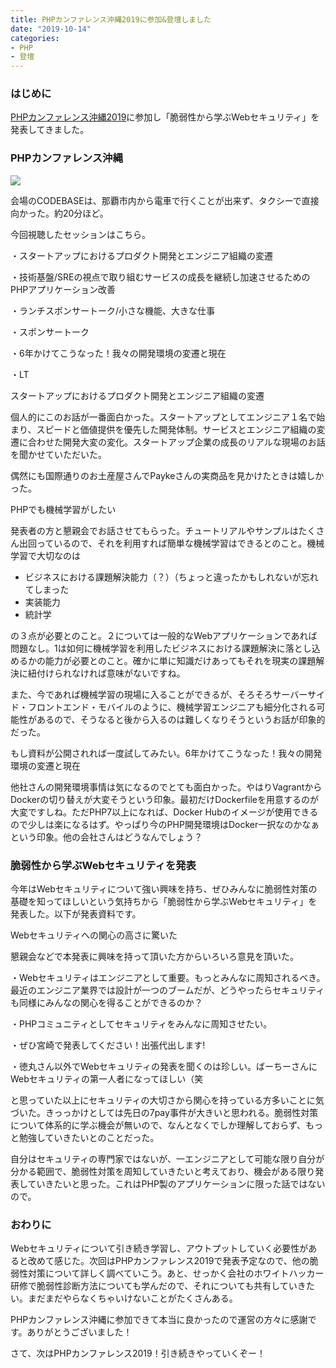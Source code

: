 ```yaml
---
title: PHPカンファレンス沖縄2019に参加&登壇しました
date: "2019-10-14"
categories: 
- PHP
- 登壇
---
```


### はじめに

[PHPカンファレンス沖縄2019](https://phpcon.okinawa.jp)に参加し「脆弱性から学ぶWebセキュリティ」を発表してきました。

### PHPカンファレンス沖縄

![](/images/blog/2019/2019-10-14-01.jpg)

会場のCODEBASEは、那覇市内から電車で行くことが出来ず、タクシーで直接向かった。約20分ほど。

今回視聴したセッションはこちら。

・スタートアップにおけるプロダクト開発とエンジニア組織の変遷

・技術基盤/SREの視点で取り組むサービスの成長を継続し加速させるためのPHPアプリケーション改善

・ランチスポンサートーク/小さな機能、大きな仕事

・スポンサートーク

・6年かけてこうなった！我々の開発環境の変遷と現在

・LT


スタートアップにおけるプロダクト開発とエンジニア組織の変遷

個人的にこのお話が一番面白かった。スタートアップとしてエンジニア１名で始まり、スピードと価値提供を優先した開発体制。サービスとエンジニア組織の変遷に合わせた開発大変の変化。スタートアップ企業の成長のリアルな現場のお話を聞かせていただいた。

偶然にも国際通りのお土産屋さんでPaykeさんの実商品を見かけたときは嬉しかった。

PHPでも機械学習がしたい

発表者の方と懇親会でお話させてもらった。チュートリアルやサンプルはたくさん出回っているので、それを利用すれば簡単な機械学習はできるとのこと。機械学習で大切なのは

*  ビジネスにおける課題解決能力（？）（ちょっと違ったかもしれないが忘れてしまった
*  実装能力
*  統計学

の３点が必要とのこと。２については一般的なWebアプリケーションであれば問題なし。1は如何に機械学習を利用したビジネスにおける課題解決に落とし込めるかの能力が必要とのこと。確かに単に知識だけあってもそれを現実の課題解決に紐付けられなければ意味がないですね。

また、今であれば機械学習の現場に入ることができるが、そろそろサーバーサイド・フロントエンド・モバイルのように、機械学習エンジニアも細分化される可能性があるので、そうなると後から入るのは難しくなりそうというお話が印象的だった。

もし資料が公開されれば一度試してみたい。6年かけてこうなった！我々の開発環境の変遷と現在

他社さんの開発環境事情は気になるのでとても面白かった。やはりVagrantからDockerの切り替えが大変そうという印象。最初だけDockerfileを用意するのが大変ですしね。ただPHP7以上になれば、Docker Hubのイメージが使用できるので少しは楽になるはず。やっぱり今のPHP開発環境はDocker一択なのかなぁという印象。他の会社さんはどうなんでしょう？


### 脆弱性から学ぶWebセキュリティを発表


今年はWebセキュリティについて強い興味を持ち、ぜひみんなに脆弱性対策の基礎を知ってほしいという気持ちから「脆弱性から学ぶWebセキュリティ」を発表した。以下が発表資料です。


<script async class="speakerdeck-embed" data-id="86682fd7b4a74a0597e55208b726077a" data-ratio="1.77777777777778" src="//speakerdeck.com/assets/embed.js"></script>

Webセキュリティへの関心の高さに驚いた

懇親会などで本発表に興味を持って頂いた方からいろいろ意見を頂いた。

・Webセキュリティはエンジニアとして重要。もっとみんなに周知されるべき。最近のエンジニア業界では設計が一つのブームだが、どうやったらセキュリティも同様にみんなの関心を得ることができるのか？

・PHPコミュニティとしてセキュリティをみんなに周知させたい。

・ぜひ宮崎で発表してください！出張代出します!

・徳丸さん以外でWebセキュリティの発表を聞くのは珍しい。ばーちーさんにWebセキュリティの第一人者になってほしい（笑

と思っていた以上にセキュリティの大切さから関心を持っている方多いことに気づいた。きっっかけとしては先日の7pay事件が大きいと思われる。脆弱性対策について体系的に学ぶ機会が無いので、なんとなくでしか理解しておらず、もっと勉強していきたいとのことだった。

自分はセキュリティの専門家ではないが、一エンジニアとして可能な限り自分が分かる範囲で、脆弱性対策を周知していきたいと考えており、機会がある限り発表していきたいと思った。これはPHP製のアプリケーションに限った話ではないので。


### おわりに

Webセキュリティについて引き続き学習し、アウトプットしていく必要性があると改めて感じた。次回はPHPカンファレンス2019で発表予定なので、他の脆弱性対策について詳しく調べていこう。あと、せっかく会社のホワイトハッカー研修で脆弱性診断方法についても学んだので、それについても共有していきたい。まだまだやらなくちゃいけないことがたくさんある。

PHPカンファレンス沖縄に参加できて本当に良かったので運営の方々に感謝です。ありがとうございました！

さて、次はPHPカンファレンス2019！引き続きやっていくぞー！
